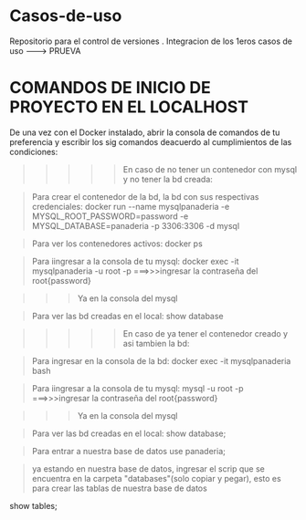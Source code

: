 # Casos-de-uso
Repositorio para el control de versiones .
Integracion de los 1eros casos de uso ---> PRUEVA

COMANDOS DE INICIO DE PROYECTO EN EL LOCALHOST
==================================================
De una vez con el Docker instalado, abrir la consola de comandos de tu preferencia y escribir los sig comandos deacuerdo al cumplimientos de las condiciones:

>>>>>En caso de no tener un contenedor con mysql y no tener la bd creada:

>Para crear el contenedor de la bd, la bd con sus respectivas credenciales:
docker run --name mysqlpanaderia -e MYSQL_ROOT_PASSWORD=password -e MYSQL_DATABASE=panaderia -p 3306:3306 -d mysql

>Para ver los contenedores activos:
docker ps

>Para iingresar a la consola de tu mysql:
docker exec -it mysqlpanaderia -u root -p ===>>>ingresar la contraseña del root{password}

>>>Ya en la consola del mysql 

>Para ver las bd creadas en el local:
show database


>>>>>En caso de ya tener el contenedor creado y asi tambien la bd:

>Para ingresar en la consola de la bd:
docker exec -it mysqlpanaderia bash

>Para iingresar a la consola de tu mysql:
mysql -u root -p ===>>>ingresar la contraseña del root{password}

>>>Ya en la consola del mysql 

>Para ver las bd creadas en el local:
show database;

>Para entrar a nuestra base de datos
use panaderia;

>ya estando en nuestra base de datos, ingresar el scrip que se encuentra en la carpeta "databases"(solo copiar y pegar), esto es para crear las tablas de nuestra base de datos

show tables;
>>>>>>>>